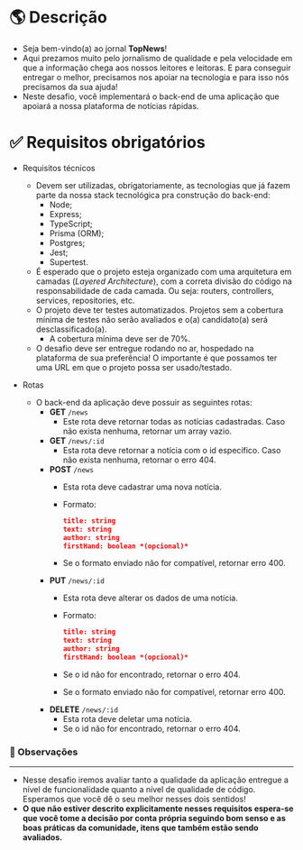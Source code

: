 # 🌎 Descrição

- Seja bem-vindo(a) ao jornal **TopNews**!
- Aqui prezamos muito pelo jornalismo de qualidade e pela velocidade em que a informação chega aos nossos leitores e leitoras. E para conseguir entregar o melhor, precisamos nos apoiar na tecnologia e para isso nós precisamos da sua ajuda!
- Neste desafio, você implementará o back-end de uma aplicação que apoiará a nossa plataforma de notícias rápidas.

# ✅ Requisitos obrigatórios

- Requisitos técnicos
  - Devem ser utilizadas, obrigatoriamente, as tecnologias que já fazem parte da nossa stack tecnológica pra construção do back-end:
    - Node;
    - Express;
    - TypeScript;
    - Prisma (ORM);
    - Postgres;
    - Jest;
    - Supertest.
  - É esperado que o projeto esteja organizado com uma arquitetura em camadas (*Layered Architecture*), com a correta divisão do código na responsabilidade de cada camada. Ou seja: routers, controllers, services, repositories, etc.
  - O projeto deve ter testes automatizados. Projetos sem a cobertura mínima de testes não serão avaliados e o(a) candidato(a) será desclassificado(a).
    - A cobertura mínima deve ser de 70%.
  - O desafio deve ser entregue rodando no ar, hospedado na plataforma de sua preferência! O importante é que possamos ter uma URL em que o projeto possa ser usado/testado.

- Rotas
  - O back-end da aplicação deve possuir as seguintes rotas:
    - **GET** `/news`
      - Este rota deve retornar todas as notícias cadastradas. Caso não exista nenhuma, retornar um array vazio.
    - **GET** `/news/:id`
      - Esta rota deve retornar a notícia com o id específico. Caso não exista nenhuma, retornar o erro 404.
    - **POST** `/news`
      - Esta rota deve cadastrar uma nova notícia.
      - Formato:
          
          ```json
          title: string
          text: string
          author: string
          firstHand: boolean *(opcional)*
          ```
          
      - Se o formato enviado não for compatível, retornar erro 400.
    - **PUT** `/news/:id`
      - Esta rota deve alterar os dados de uma notícia.
      - Formato:
          
          ```json
          title: string
          text: string
          author: string
          firstHand: boolean *(opcional)*
          ```
          
      - Se o id não for encontrado, retornar o erro 404.
      - Se o formato enviado não for compatível, retornar erro 400.
    - **DELETE** `/news/:id`
      - Esta rota deve deletar uma notícia.
      - Se o id não for encontrado, retornar o erro 404.

### 👀 Observações
---

- Nesse desafio iremos avaliar tanto a qualidade da aplicação entregue a nível de funcionalidade quanto a nível de qualidade de código. Esperamos que você dê o seu melhor nesses dois sentidos!
- **O que não estiver descrito explicitamente nesses requisitos espera-se que você tome a decisão por conta própria seguindo bom senso e as boas práticas da comunidade, itens que também estão sendo avaliados.**